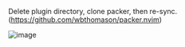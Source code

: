 Delete plugin directory, clone packer, then re-sync. (https://github.com/wbthomason/packer.nvim)

![image](https://github.com/user-attachments/assets/0ab28df2-4ace-42b4-8b1b-b79ab515f578)
